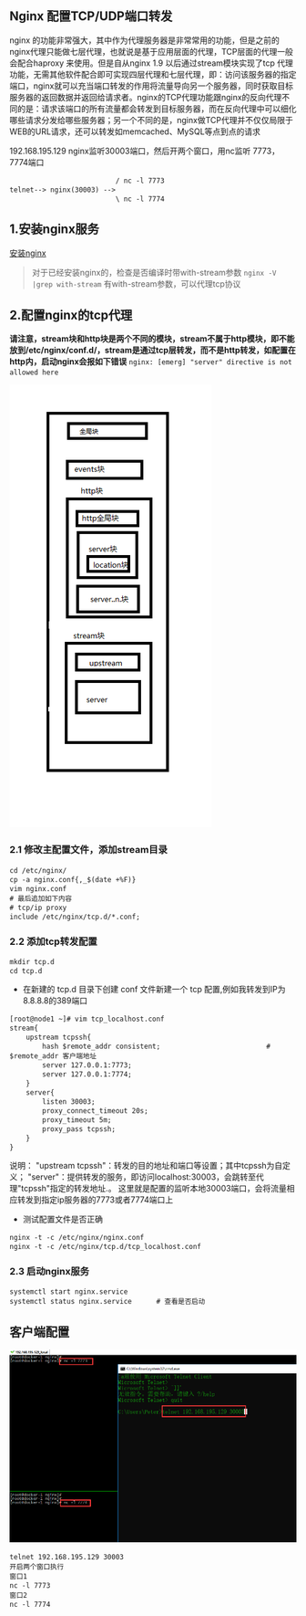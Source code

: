 ## Nginx 配置TCP/UDP端口转发
nginx 的功能非常强大，其中作为代理服务器是非常常用的功能，但是之前的nginx代理只能做七层代理，也就说是基于应用层面的代理，TCP层面的代理一般会配合haproxy 来使用。但是自从nginx 1.9 以后通过stream模块实现了tcp 代理功能，无需其他软件配合即可实现四层代理和七层代理，即：访问该服务器的指定端口，nginx就可以充当端口转发的作用将流量导向另一个服务器，同时获取目标服务器的返回数据并返回给请求者。nginx的TCP代理功能跟nginx的反向代理不同的是：请求该端口的所有流量都会转发到目标服务器，而在反向代理中可以细化哪些请求分发给哪些服务器；另一个不同的是，nginx做TCP代理并不仅仅局限于WEB的URL请求，还可以转发如memcached、MySQL等点到点的请求


192.168.195.129 nginx监听30003端口，然后开两个窗口，用nc监听 7773，7774端口
```
                          / nc -l 7773
telnet--> nginx(30003) -->
                          \ nc -l 7774
```

## 1.安装nginx服务
[安装nginx](https://github.com/obligate/doc/blob/master/linux/centos7.x/nginx安装.md)

> 对于已经安装nginx的，检查是否编译时带with-stream参数 `nginx -V |grep with-stream`  有with-stream参数，可以代理tcp协议

## 2.配置nginx的tcp代理
**请注意，stream块和http块是两个不同的模块，stream不属于http模块，即不能放到/etc/nginx/conf.d/，stream是通过tcp层转发，而不是http转发，如配置在http内，启动nginx会报如下错误**
`nginx: [emerg] "server" directive is not allowed here`

![nginx tcp config结构](img/nginx_config_struct_http_tcp.png)

### 2.1 修改主配置文件，添加stream目录
```
cd /etc/nginx/
cp -a nginx.conf{,_$(date +%F)}
vim nginx.conf
# 最后追加如下内容
# tcp/ip proxy
include /etc/nginx/tcp.d/*.conf;
```
### 2.2 添加tcp转发配置
```
mkdir tcp.d
cd tcp.d
```
+ 在新建的 tcp.d 目录下创建 conf 文件新建一个 tcp 配置,例如我转发到IP为8.8.8.8的389端口
```
[root@node1 ~]# vim tcp_localhost.conf
stream{
    upstream tcpssh{
        hash $remote_addr consistent;                          # $remote_addr 客户端地址
        server 127.0.0.1:7773;
        server 127.0.0.1:7774;  
    }
    server{
        listen 30003;
        proxy_connect_timeout 20s;
        proxy_timeout 5m;
        proxy_pass tcpssh;
    }
}
```
说明：
"upstream tcpssh"：转发的目的地址和端口等设置；其中tcpssh为自定义；
"server"：提供转发的服务，即访问localhost:30003，会跳转至代理"tcpssh"指定的转发地址.。
这里就是配置的监听本地30003端口，会将流量相应转发到指定ip服务器的7773或者7774端口上

+ 测试配置文件是否正确
```
nginx -t -c /etc/nginx/nginx.conf
nginx -t -c /etc/nginx/tcp.d/tcp_localhost.conf
```


### 2.3 启动nginx服务
```
systemctl start nginx.service
systemctl status nginx.service      # 查看是否启动
```


## 客户端配置
![客户端测试](img/nginx_stream_tcp_1.png)
```
telnet 192.168.195.129 30003
开启两个窗口执行
窗口1
nc -l 7773
窗口2
nc -l 7774
```

